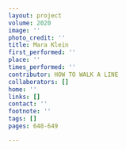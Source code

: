 ```yaml
---
layout: project
volume: 2020
image: ''
photo_credit: ''
title: Mara Klein
first_performed: ''
place: ''
times_performed: ''
contributor: HOW TO WALK A LINE
collaborators: []
home: ''
links: []
contact: ''
footnote: ''
tags: []
pages: 648-649

---
```




